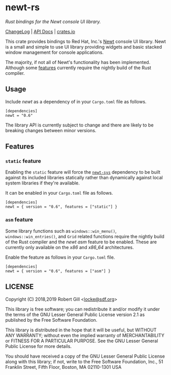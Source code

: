 # newt-rs

_Rust bindings for the Newt console UI library._

[ChangeLog](https://github.com/xelkarin/newt-rs/blob/v0.6.1/ChangeLog.md) |
[API Docs](https://docs.rs/newt/0.6.1/newt/) |
[crates.io](https://crates.io/crates/newt)

This crate provides bindings to Red Hat, Inc.'s [Newt][newt] console UI
library. Newt is a small and simple to use UI library providing widgets and
basic stacked window management for console applications.

The majority, if not all of Newt's functionality has been implemented.
Although some [features][asm_feature] currently require the nightly build of the
Rust compiler.

[newt]: https://pagure.io/newt
[asm_feature]: #asm_feature

## Usage

Include _newt_ as a dependency of in your `Cargo.toml` file as follows.

```
[dependencies]
newt = "0.6"
```

The library API is currently subject to change and there are likely to be
breaking changes between minor versions.

## Features

### `static` feature

Enabling the `static` feature will force the [`newt-sys`][newt_sys] dependency
to be built against its included libraries statically rather than dynamically
against local system libraries if they're available.

It can be enabled in your `Cargo.toml` file as follows.

```
[dependencies]
newt = { version = "0.6", features = ["static"] }
```

[newt_sys]: https://crates.io/crates/newt-sys

### <a name="asm_feature"></a> `asm` feature

Some library functions such as ``windows::win_menu()``,
``windows::win_entries()``, and ``Grid`` related functions require the nightly
build of the Rust compiler and the _newt_ _asm_ feature to be enabled. These
are currently only available on the _x86_ and <i>x86_64</i> architectures.

Enable the feature as follows in your `Cargo.toml` file.

```
[dependencies]
newt = { version = "0.6", features = ["asm"] }
```

## LICENSE

Copyright (C) 2018,2019  Robert Gill <<locke@sdf.org>>

This library is free software; you can redistribute it and/or
modify it under the terms of the GNU Lesser General Public
License version 2.1 as published by the Free Software Foundation.

This library is distributed in the hope that it will be useful,
but WITHOUT ANY WARRANTY; without even the implied warranty of
MERCHANTABILITY or FITNESS FOR A PARTICULAR PURPOSE.  See the GNU
Lesser General Public License for more details.

You should have received a copy of the GNU Lesser General Public
License along with this library; if not, write to the Free Software
Foundation, Inc., 51 Franklin Street, Fifth Floor, Boston, MA  02110-1301  USA
